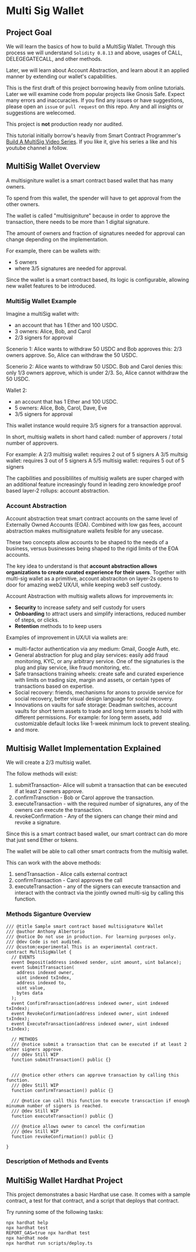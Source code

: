 # Multi Sig Wallet 

## Project Goal 

We will learn the basics of how to build a MultiSig Wallet. Through this process we will understand `Solidity 0.8.13` and above, usages of CALL, DELEGEGATECALL, and other methods. 

Later, we will learn about Account Abstraction, and learn about it an applied manner by extending our wallet's capabilities.

This is the first draft of this project borrowing heavily from online tutorials. Later we will examine code from popular projects like Gnosis Safe. Expect many errors and inaccuracies. If you find any issues or have suggestions, please open an `issue` or `pull request` on this repo. Any and all insights or suggestions are welecomed. 

This project is **not** production ready nor audited. 

This tutorial initially borrow's heavily from Smart Contract Programmer's [Build A MultiSig Video Series](https://www.youtube.com/watch?v=Dh7r6Ze-0Bs). If you like it, give his series a like and his youtube channel a follow.

## MultiSig Wallet Overview
A multisigniture wallet is a smart contract based wallet that has many owners.

To spend from this wallet, the spender will have to get approval from the other owners. 

The wallet is called "multisigniture" because in order to approve the transaction, there needs to be more than 1 digital signature.

The amount of owners and fraction of signatures needed for approval can change depending on the implementation. 

For example, there can be wallets with:
- 5 owners
- where 3/5 signatures are needed for approval.

Since the wallet is a smart contract based, its logic is configurable, allowing new wallet features to be introduced.

### MultiSig Wallet Example 

Imagine a multiSig wallet with:
- an account that has 1 Ether and 100 USDC.
- 3 owners: Alice, Bob, and Carol
- 2/3 signers for approval

Scenerio 1:
Alice wants to withdraw 50 USDC and Bob approves this: 2/3 owners approve. So, Alice can withdraw the 50 USDC.

Scenerio 2:
Alice wants to withdraw 50 USDC. Bob and Carol denies this: only 1/3 owners approve, which is under 2/3. So, Alice cannot withdraw the 50 USDC.

Wallet 2:
- an account that has 1 Ether and 100 USDC.
- 5 owners: Alice, Bob, Carol, Dave, Eve
- 3/5 signers for approval

This wallet instance would require 3/5 signers for a transaction approval.

In short, multisig wallets in short hand called:
number of approvers / total number of approvers.

For example:
A 2/3 multisig wallet: requires 2 out of 5 signers
A 3/5 multsig wallet: requires 3 out of 5 signers
A 5/5 multisig wallet: requires 5 out of 5 signers

The capbilities and possiblilites of multisig wallets are super charged with an additional feature increasingly found in leading zero knowledge proof based layer-2 rollups: account abstraction. 

### Account Abstraction
Account abstraction treat smart contract accounts on the same level of Externally Owned Accounts (EOA). Combined with low gas fees, account abstraction makes multisignature wallets fesible for any usecase. 

These two concepts allow accounts to be shaped to the needs of a business, versus businesses being shaped to the rigid limits of the EOA accounts. 

The key idea to understand is that **account abstraction allows organizations to create curated experience for their users**. Together with multi-sig wallet as a primitive, account abstraciton on layer-2s opens to door for amazing web2 UX/UI, while keeping web3 self custody.

Account Abstraction with multisig wallets allows for improvements in: 
- **Security** to increase safety and self custody for users
- **Onboarding** to attract users and simplify interactions, reduced number of steps, or clicks.
- **Retention** methods to to keep users

Examples of improvement in UX/UI via wallets are:
- multi-factor authentication via any medium: Gmail, Google Auth, etc.
- General abstraction for plug and play services: easily add fraud monitoring, KYC, or any arbitrary service. One of the signaturies is the plug and play service, like fraud monitoring, etc.
- Safe transactions training wheels: create safe and curated experience with limits on trading size, margin and assets, or certain types of transactions based on expertise.  
- Social recovery: friends, mechanisms for anons to provide service for social recovery, better visual design language for social recovery.
- Innovations on vaults for safe storage: Deadman switches, account vaults for short term assets to trade and long term assets to hold with different permissions. For example: for long term assets, add customizable default locks like 1-week minimum lock to prevent stealing.
- and more.

## Multisig Wallet Implementation Explained

We will create a 2/3 multisig wallet.

The follow methods will exist:
1. submitTransaction- Alice will submit a transaction that can be executed if at least 2 owners approve. 
2. confirmTransction - Bob or Carol approve the transaction.
3. executeTransaction - with the required number of signatures, any of the owners can execute the transaction.
4. revokeConfirmation - Any of the signers can change their mind and revoke a signature.

Since this is a smart contract based wallet, our smart contract can do more that just send Ether or tokens.

The wallet will be able to call other smart contracts from the multisig wallet.

This can work with the above methods:
1. sendTransaction - Alice calls external contract
2. confirmTransaction - Carol approves the call 
3. executeTransaction - any of the signers can execute transaction and interact with the contract via the jointly owned multi-sig by calling this function.

### Methods Siganture Overview

```
/// @title Sample smart contract based multisignature Wallet
/// @author Anthony Albertorio
/// @notice Do not use in production. For learning purposes only.
/// @dev Code is not audited.
/// @custom:experimental This is an experimental contract.
contract MultiSigWallet {
  // EVENTS
  event Deposit(address indexed sender, uint amount, uint balance);
  event SubmitTransaction(
    address indexed owner,
    uint indexed txIndex,
    address indexed to,
    uint value,
    bytes data
  );
  event ConfirmTransaction(address indexed owner, uint indexed txIndex);
  event RevokeConfirmation(address indexed owner, uint indexed txIndex);
  event ExecuteTransaction(address indexed owner, uint indexed txIndex);

  // METHODS
  /// @notice submit a transaction that can be executed if at least 2 other signers approve.
  /// @dev Still WIP
  function submitTransaction() public {}


  /// @notice other others can approve transaction by calling this function.
  /// @dev Still WIP
  function confirmTransaction() public {}

  /// @notice can call this function to execute transcaction if enough minumum number of signers is reached.
  /// @dev Still WIP
  function executeTransaction() public {}

  /// @notice allows owner to cancel the confirmation
  /// @dev Still WIP
  function revokeConfirmation() public {}

}
```

### Description of Methods and Events




## MultiSig Wallet Hardhat Project

This project demonstrates a basic Hardhat use case. It comes with a sample contract, a test for that contract, and a script that deploys that contract.

Try running some of the following tasks:

```shell
npx hardhat help
npx hardhat test
REPORT_GAS=true npx hardhat test
npx hardhat node
npx hardhat run scripts/deploy.ts
```
